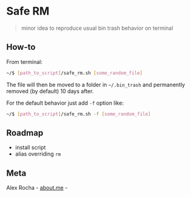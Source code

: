 # Safe RM
> minor idea to reproduce usual bin trash behavior on terminal

## How-to

From terminal:

```bash
~/$ [path_to_script]/safe_rm.sh [some_random_file]
```

The file will then be moved to a folder in `~/.bin_trash` and permanently removed (by default) 10 days after.

For the default behavior just add `-f` option like:

```bash
~/$ [path_to_script]/safe_rm.sh -f [some_random_file]
```

## Roadmap
- install script
- alias overriding `rm`

## Meta

Alex Rocha - [about.me](http://about.me/alex.rochas) -
